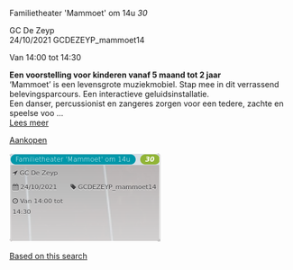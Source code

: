 Familietheater 'Mammoet' om 14u *30*

GC De Zeyp  
24/10/2021 GCDEZEYP\_mammoet14  

Van 14:00 tot 14:30

  

  

**Een voorstelling voor kinderen vanaf 5 maand tot 2 jaar**  
‘Mammoet’ is een levensgrote muziekmobiel. Stap mee in dit verrassend belevingsparcours. Een interactieve geluidsinstallatie.  
Een danser, percussionist en zangeres zorgen voor een tedere, zachte en speelse voo ...  
[Lees meer](https://tickets.vgc.be/activity/subscribe/GCDEZEYP_mammoet14)

[Aankopen](https://tickets.vgc.be/ticketingActivity/subscribe/GCDEZEYP_mammoet14)

![](64058.png)

[Based on this search](https://tickets.vgc.be/activity/index?&vrijeplaatsen=1&Age%5B%5D=3%2C4&entity=276)